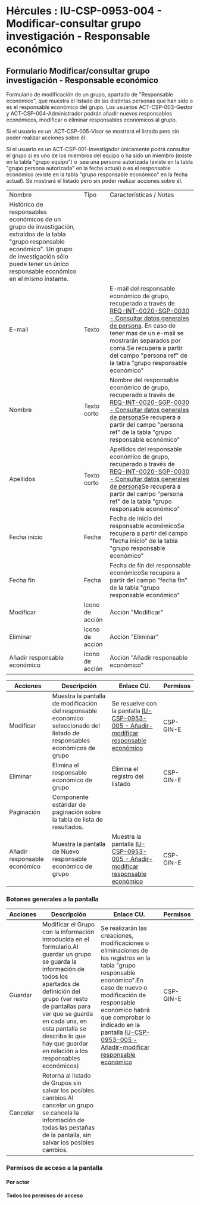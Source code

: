 # Hércules : IU\-CSP\-0953\-004 \- Modificar\-consultar grupo investigación \- Responsable económico



## Formulario Modificar/consultar grupo investigación \- Responsable económico

Formulario de modificación de un grupo, apartado de "Responsable económico", que muestra el listado de las distintas personas que han sido o es el responsable económico del grupo. Los usuarios ACT\-CSP\-003\-Gestor y ACT\-CSP\-004\-Administrador podrán añadir nuevos responsables económicos, modificar o eliminar responsables económicos al grupo.

Si el usuario es un  ACT\-CSP\-005\-Visor se mostrará el listado pero sin poder realizar acciones sobre él.

Si el usuario es un ACT\-CSP\-001\-Investigador únicamente podrá consultar el grupo si es uno de los miembros del equipo o ha sido un miembro (existe en la tabla "grupo equipo") o  sea una persona autorizada (existe en la tabla "grupo persona autorizada" en la fecha actual) o es el responsable económico (existe en la tabla "grupo responsable económico" en la fecha actual). Se mostrará el listado pero sin poder realizar acciones sobre él.



|  | | |
| --- | --- | --- |
| Nombre | Tipo | Características / Notas |
| Histórico de responsables económicos de un grupo de investigación,  extraídos de la tabla "grupo responsable económico". Un grupo de investigación sólo puede tener un único responsable económico en el mismo instante. | | |
| E\-mail | Texto | E\-mail del responsable económico de grupo, recuperado a través de [REQ\-INT\-0020\-SGP\-0030 \- Consultar datos generales de persona](https://confluence.um.es/confluence/display/HERCULES/REQ-INT-0020-SGP-0030+-+Consultar+datos+generales+de+persona "https://confluence.um.es/confluence/display/HERCULES/REQ-INT-0020-SGP-0030+-+Consultar+datos+generales+de+persona"). En caso de tener mas de un e\-mail se mostrarán separados por coma.Se recupera a partir del campo "persona ref" de la tabla "grupo responsable económico" |
| Nombre | Texto corto | Nombre del responsable económico de grupo, recuperado a través de [REQ\-INT\-0020\-SGP\-0030 \- Consultar datos generales de persona](https://confluence.um.es/confluence/display/HERCULES/REQ-INT-0020-SGP-0030+-+Consultar+datos+generales+de+persona "https://confluence.um.es/confluence/display/HERCULES/REQ-INT-0020-SGP-0030+-+Consultar+datos+generales+de+persona")Se recupera a partir del campo "persona ref" de la tabla "grupo responsable económico" |
| Apellidos | Texto corto | Apellidos del responsable económico de grupo, recuperado a través de [REQ\-INT\-0020\-SGP\-0030 \- Consultar datos generales de persona](https://confluence.um.es/confluence/display/HERCULES/REQ-INT-0020-SGP-0030+-+Consultar+datos+generales+de+persona "https://confluence.um.es/confluence/display/HERCULES/REQ-INT-0020-SGP-0030+-+Consultar+datos+generales+de+persona")Se recupera a partir del campo "persona ref" de la tabla "grupo responsable económico" |
| Fecha inicio | Fecha | Fecha de inicio del responsable económicoSe recupera a partir del campo "fecha inicio" de la tabla "grupo responsable económico" |
| Fecha fin | Fecha | Fecha de fin del responsable económicoSe recupera a partir del campo "fecha fin" de la tabla "grupo responsable económico" |
| Modificar | Icono de acción | Acción "Modificar" |
| Eliminar | Icono de acción | Acción "Eliminar" |
| Añadir responsable económico | Icono de acción | Acción "Añadir responsable económico" |



| Acciones | Descripción | Enlace CU. | Permisos |
| --- | --- | --- | --- |
| Modificar | Muestra la pantalla de modificación del responsable económico seleccionado del listado de responsables económicos de grupo | Se resuelve con la pantalla [IU\-CSP\-0953\-005 \- Añadir\-modificar responsable económico](/hercules/sgi-sistema-de-gestion-de-investigacion/requisitos-y-analisis-funcional/analisis-funcional-sgi-hercules/csp-modulo-de-convocatorias-ayudas-solicitudes-proyectos-y-contratos-y-grupos-de-investigacion/csp-interfaz-de-usuario/iu-csp-0950-grupos-de-investigacion/iu-csp-0953-modificar-consultar-grupo-de-investigacion/iu-csp-0953-004-modificar-consultar-grupo-investigacion-responsable-economico/iu-csp-0953-005-anadir-modificar-responsable-economico.md "/hercules/sgi-sistema-de-gestion-de-investigacion/requisitos-y-analisis-funcional/analisis-funcional-sgi-hercules/csp-modulo-de-convocatorias-ayudas-solicitudes-proyectos-y-contratos-y-grupos-de-investigacion/csp-interfaz-de-usuario/iu-csp-0950-grupos-de-investigacion/iu-csp-0953-modificar-consultar-grupo-de-investigacion/iu-csp-0953-004-modificar-consultar-grupo-investigacion-responsable-economico/iu-csp-0953-005-anadir-modificar-responsable-economico.md") | CSP\-GIN\-E |
| Eliminar | Elimina el responsable económico de grupo | Elimina el registro del listado | CSP\-GIN\-E |
| Paginación | Componente estándar de paginación sobre la tabla de lista de resultados. |  |  |
| Añadir responsable económico | Muestra la pantalla de Nuevo responsable económico de grupo | Muestra la pantalla [IU\-CSP\-0953\-005 \- Añadir\-modificar responsable económico](/hercules/sgi-sistema-de-gestion-de-investigacion/requisitos-y-analisis-funcional/analisis-funcional-sgi-hercules/csp-modulo-de-convocatorias-ayudas-solicitudes-proyectos-y-contratos-y-grupos-de-investigacion/csp-interfaz-de-usuario/iu-csp-0950-grupos-de-investigacion/iu-csp-0953-modificar-consultar-grupo-de-investigacion/iu-csp-0953-004-modificar-consultar-grupo-investigacion-responsable-economico/iu-csp-0953-005-anadir-modificar-responsable-economico.md "/hercules/sgi-sistema-de-gestion-de-investigacion/requisitos-y-analisis-funcional/analisis-funcional-sgi-hercules/csp-modulo-de-convocatorias-ayudas-solicitudes-proyectos-y-contratos-y-grupos-de-investigacion/csp-interfaz-de-usuario/iu-csp-0950-grupos-de-investigacion/iu-csp-0953-modificar-consultar-grupo-de-investigacion/iu-csp-0953-004-modificar-consultar-grupo-investigacion-responsable-economico/iu-csp-0953-005-anadir-modificar-responsable-economico.md") | CSP\-GIN\-E |

### Botones generales a la pantalla



| Acciones | Descripción | Enlace CU. | Permisos |
| --- | --- | --- | --- |
| Guardar | Modificar el Grupo con la información introducida en el formulario.Al guardar un grupo se guarda la información de todos los apartados de definición del grupo (ver resto de pantallas para ver que se guarda en cada una, en esta pantalla se describe lo que hay que guardar en relación a los responsables económicos) | Se realizarán las creaciones, modificaciones o eliminaciones de los registros en la tabla "grupo responsable económico".En caso de nuevo o modificación de responsable económico habrá que comprobar lo indicado en la pantalla [IU\-CSP\-0953\-005 \- Añadir\-modificar responsable económico](/hercules/sgi-sistema-de-gestion-de-investigacion/requisitos-y-analisis-funcional/analisis-funcional-sgi-hercules/csp-modulo-de-convocatorias-ayudas-solicitudes-proyectos-y-contratos-y-grupos-de-investigacion/csp-interfaz-de-usuario/iu-csp-0950-grupos-de-investigacion/iu-csp-0953-modificar-consultar-grupo-de-investigacion/iu-csp-0953-004-modificar-consultar-grupo-investigacion-responsable-economico/iu-csp-0953-005-anadir-modificar-responsable-economico.md "/hercules/sgi-sistema-de-gestion-de-investigacion/requisitos-y-analisis-funcional/analisis-funcional-sgi-hercules/csp-modulo-de-convocatorias-ayudas-solicitudes-proyectos-y-contratos-y-grupos-de-investigacion/csp-interfaz-de-usuario/iu-csp-0950-grupos-de-investigacion/iu-csp-0953-modificar-consultar-grupo-de-investigacion/iu-csp-0953-004-modificar-consultar-grupo-investigacion-responsable-economico/iu-csp-0953-005-anadir-modificar-responsable-economico.md") | CSP\-GIN\-E |
| Cancelar | Retorna al listado de Grupos sin salvar los posibles cambios.Al cancelar un grupo se cancela la información de todas las pestañas de la pantalla, sin salvar los posibles cambios. |  |  |

### Permisos de acceso a la pantalla

#### Por actor

#### Todos los permisos de acceso




